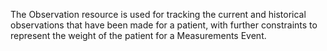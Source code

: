 The Observation resource is used for tracking the current and historical observations that have been made for a patient, with further constraints to represent the weight of the patient for a Measurements Event.